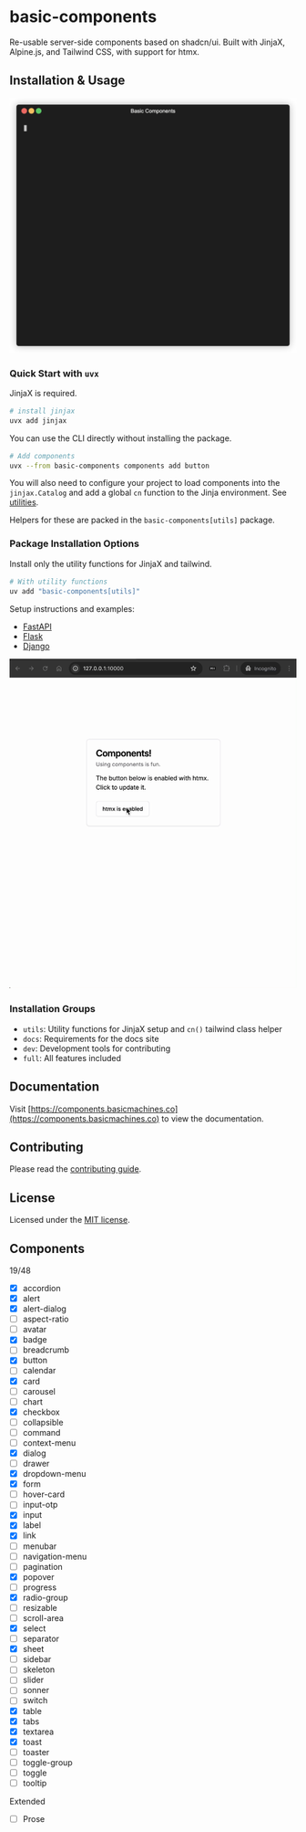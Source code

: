 # basic-components

Re-usable server-side components based on shadcn/ui.
Built with JinjaX, Alpine.js, and Tailwind CSS, with support for htmx.

## Installation & Usage

![demo](/docs/static/img/components-add-demo.gif)

### Quick Start with `uvx`

JinjaX is required.

```bash
# install jinjax
uvx add jinjax
````

You can use the CLI directly without installing the package.

```bash
# Add components
uvx --from basic-components components add button
```

You will also need to configure your project to load components into the `jinjax.Catalog` and add a global `cn` function
to the Jinja environment. See [utilities](https://components.basicmachines.co/docs/utilities).

Helpers for these are packed in the `basic-components[utils]` package. 

### Package Installation Options

Install only the utility functions for JinjaX and tailwind.

```bash
# With utility functions
uv add "basic-components[utils]"
```

Setup instructions and examples:
- [FastAPI](https://components.basicmachines.co/docs/fastapi)
- [Flask](https://components.basicmachines.co/docs/flask)
- [Django](https://components.basicmachines.co/docs/django)

![demo](/docs/static/img/htmx-demo.gif)

### Installation Groups

- `utils`: Utility functions for JinjaX setup and `cn()` tailwind class helper
- `docs`: Requirements for the docs site
- `dev`: Development tools for contributing
- `full`: All features included

## Documentation

Visit [https://components.basicmachines.co](https://components.basicmachines.co) to view the documentation.

## Contributing

Please read the [contributing guide](https://components.basicmachines.co/docs/contribution).

## License

Licensed under the [MIT license](https://github.com/shadcn/ui/blob/main/LICENSE.md).

## Components

19/48

- [x] accordion
- [x] alert
- [x] alert-dialog 
- [ ] aspect-ratio
- [ ] avatar
- [x] badge
- [ ] breadcrumb
- [x] button
- [ ] calendar
- [x] card
- [ ] carousel
- [ ] chart
- [x] checkbox
- [ ] collapsible
- [ ] command
- [ ] context-menu
- [x] dialog 
- [ ] drawer
- [x] dropdown-menu
- [x] form
- [ ] hover-card
- [ ] input-otp
- [x] input
- [x] label
- [x] link
- [ ] menubar
- [ ] navigation-menu
- [ ] pagination
- [x] popover
- [ ] progress
- [x] radio-group
- [ ] resizable
- [ ] scroll-area
- [x] select
- [ ] separator
- [x] sheet
- [ ] sidebar
- [ ] skeleton
- [ ] slider
- [ ] sonner
- [ ] switch
- [x] table
- [x] tabs
- [x] textarea
- [x] toast
- [ ] toaster
- [ ] toggle-group
- [ ] toggle
- [ ] tooltip

Extended
- [ ] Prose 